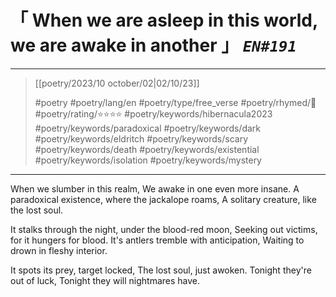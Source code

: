# &#12300; When we are asleep in this world, we are awake in another &#12301; *`EN#191`*

---

> [[poetry/2023/10 october/02|02/10/23]]
> 
> #poetry 
> #poetry/lang/en 
> #poetry/type/free_verse 
> #poetry/rhymed/🔴 
> #poetry/rating/⭐⭐⭐⭐ 
> #poetry/keywords/hibernacula2023 #poetry/keywords/paradoxical #poetry/keywords/dark #poetry/keywords/eldritch #poetry/keywords/scary #poetry/keywords/death #poetry/keywords/existential #poetry/keywords/isolation #poetry/keywords/mystery 

---

When we slumber in this realm,
We awake in one even more insane.
A paradoxical existence, where the jackalope roams,
A solitary creature, like the lost soul.

It stalks through the night, under the blood-red moon,
Seeking out victims, for it hungers for blood.
It's antlers tremble with anticipation,
Waiting to drown in fleshy interior.

It spots its prey, target locked,
The lost soul, just awoken.
Tonight they're out of luck,
Tonight they will nightmares have.